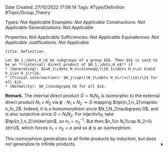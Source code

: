 <div class="topSpace"></div>

Date Created: 27/10/2022 17:08:14
Tags: #Type/Definition #Topic/Group_Theory

Types: _Not Applicable_
Examples: _Not Applicable_
Constructions: _Not Applicable_
Generalizations: _Not Applicable_

Properties: _Not Applicable_
Sufficiencies: _Not Applicable_
Equivalences: _Not Applicable_
Justifications: _Not Applicable_

``` ad-Definition
title: Definition.

Let $H_1,\dots,H_n$ be subgroups of a group $G$. Then $G$ is said to be an **(internal) direct product of $H_1,\dots,H_n$** if
* (Generating): $G=H_1\cdots H_n\coloneqq\l\{H_1\cdots H_n\in G\mid h_i\in H_i\r\}$.
* (Trivial intersection): $H_j\cap\l(H_1\cdots H_n\r)=\l\{e\r\}$ for all $j$.
* (Normality): $H_i\nsubgrpeq G$ for all $i$.

```

**Remark.** The internal direct product $G=N_1N_2$ is isomorphic to the external direct product $N_1\times N_2$ via $\phi:N_1\times N_2\to G$ mapping $\tpl{n_1,n_2}\mapsto n_1n_2$. Indeed, it is a homomorphism since $N_1,N_2\nsubgrpeq G$, and is also surjective since $G=N_1N_2$. For injectivity, take $\tpl{n_1,n_2}\in\ker\phi$, so $n_1=n_2^{-1}$. But then $n_1\in N_1\cap N_2=\l\{e\r\}$, which forces $n_1=n_2=e$ and so $\phi$ is an isomorphism.

This isomorphism generalizes to all finite products by induction, but does <i>not</i> generalize to infinite products.<span style="float:right;">$\blacklozenge$</span>
